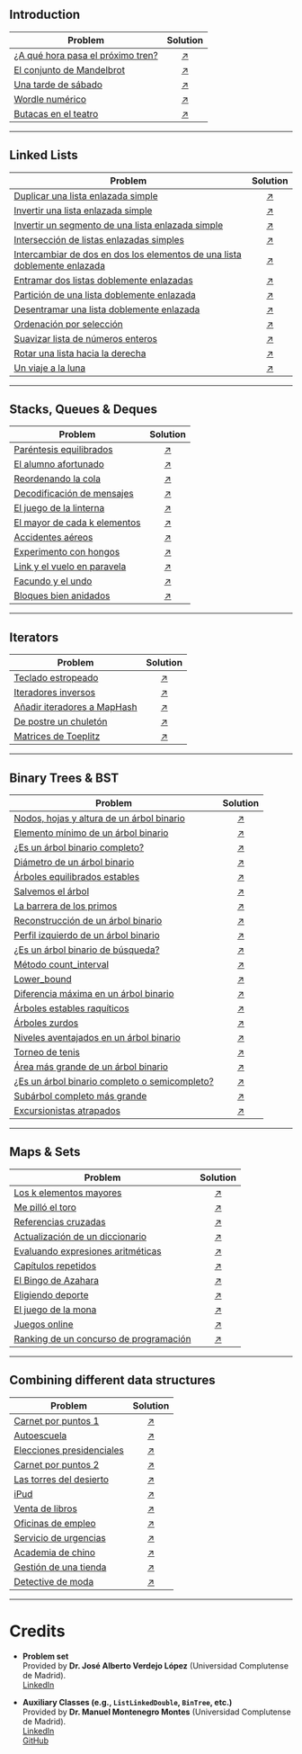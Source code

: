 ## Introduction

| Problem | Solution |
| --- | :---: |
| [¿A qué hora pasa el próximo tren?](Enunciados/1._A_que_hora_pasa_el_proximo_tren.pdf) | [↗️ ](Soluciones/1._A_que_hora_pasa_proximo_tren) |
| [El conjunto de Mandelbrot](Enunciados/2._El_conjunto_de_Mandelbrot.pdf) | [↗️ ](Soluciones/2._Conjunto_de_Mandelbrot) |
| [Una tarde de sábado](Enunciados/3._Una_tarde_de_sabado.pdf) | [↗️ ](Soluciones/3._Una_tarde_de_sabado) |
| [Wordle numérico](Enunciados/4._Wordle_numerico.pdf) | [↗️ ](Soluciones/4._Wordle) |
| [Butacas en el teatro](Enunciados/5._Butacas_en_el_teatro.pdf) | [↗️ ](Soluciones/5_Butacas_en_el_teatro.cpp) |

---

## Linked Lists

| Problem | Solution |
| --- | :---: |
| [Duplicar una lista enlazada simple](Enunciados/6._Duplicar_una_lista.pdf) | [↗️ ](Soluciones/6_Duplicar_lista_enlazada_simple.cpp) |
| [Invertir una lista enlazada simple](Enunciados/7._Invertir_una_lista_enlazada_simple.pdf) | [↗️ ](Soluciones/7_Invertir_lista_enlazada_simple.cpp) |
| [Invertir un segmento de una lista enlazada simple](Enunciados/8._Invertir_un_segmento_de_una_lista_enlazada_simple.pdf) | [↗️ ](Soluciones/8_Inv_seg_lista_enl_simple.cpp) |
| [Intersección de listas enlazadas simples](Enunciados/9._Interseccion_de_listas_enlazadas_simples.pdf) | [↗️ ](Soluciones/9_Intersec_list_enl_simp.cpp) |
| [Intercambiar de dos en dos los elementos de una lista doblemente enlazada](Enunciados/10._Intercambiar_de_dos_en_dos_los_elementos_de_una_lista_doblemente_enlazada.pdf) | [↗️ ](Soluciones/10_Intercambiar_de_dos_en_dos.cpp) |
| [Entramar dos listas doblemente enlazadas](Enunciados/11._Entramar_dos_listas_doblemente_enlazadas.pdf) | [↗️ ](Soluciones/11_Entramar_2_listas_dob_enl.cpp) |
| [Partición de una lista doblemente enlazada](Enunciados/12._Particion_de_una_lista_doblemente_enlazada.pdf) | [↗️ ](Soluciones/12_Particion_dob_enl_circular.cpp) |
| [Desentramar una lista doblemente enlazada](Enunciados/13._Desentramar_una_lista_doblemente_enlazada.pdf) | [↗️ ](Soluciones/13_Desentramar_lista_enl.cpp) |
| [Ordenación por selección](Enunciados/23._Ordenacion_por_seleccion.pdf) | [↗️ ](Soluciones/23_Ord_por_selec.cpp) |
| [Suavizar lista de números enteros](Enunciados/Extra._Suavizar_lista_de_numeros_enteros.pdf) | [↗️ ](Soluciones/Suavizar_una_list_de_num_ent.cpp) |
| [Rotar una lista hacia la derecha](Enunciados/X14._Rotar_una_lista_hacia_la_derecha.pdf) | [↗️ ](Soluciones/X14_Rot_dcha_lista.cpp) |
| [Un viaje a la luna](Enunciados/32._Un_viaje_a_la_luna.pdf) | [↗️ ](Soluciones/32_Viajando_a_la_luna.cpp) |

---

## Stacks, Queues & Deques

| Problem | Solution |
| --- | :---: |
| [Paréntesis equilibrados](Enunciados/14._Parentesis_equilibrados.pdf) | [↗️ ](Soluciones/14_Parentesis_balan.cpp) |
| [El alumno afortunado](Enunciados/15._El_alumno_afortunado.pdf) | [↗️ ](Soluciones/15_El_alumno_afortunado.cpp) |
| [Reordenando la cola](Enunciados/16._Reordenando_la_cola.pdf) | [↗️ ](Soluciones/16_Reordenando_la_cola.cpp) |
| [Decodificación de mensajes](Enunciados/17._Decodificacion_de_mensajes.pdf) | [↗️ ](Soluciones/17_Decodificacion_de_mensajes.cpp) |
| [El juego de la linterna](Enunciados/18._El_juego_de_la_linterna.pdf) | [↗️ ](Soluciones/18_El_juego_de_la_linterna.cpp) |
| [El mayor de cada k elementos](Enunciados/19._El_mayor_de_cada_k_elementos.pdf) | [↗️ ](Soluciones/19_El_mayor_de_cada_k_elementos.cpp) |
| [Accidentes aéreos](Enunciados/20._Accidentes_aereos.pdf) | [↗️ ](Soluciones/20_Accidentes_aereos.cpp) |
| [Experimento con hongos](Enunciados/X6._Experimento_con_hongos.pdf) | [↗️ ](Soluciones/X6_Experimento_con_hongos.cpp) |
| [Link y el vuelo en paravela](Enunciados/Extra._Link_y_el_vuelo_en_paravela.pdf) | [↗️ ](Soluciones/Link_y_el_vuelo_en_paravela.cpp) |
| [Facundo y el undo](Enunciados/Extra._Facundo_y_el_undo.pdf) | [↗️ ](Soluciones/Facundo_y_el_undo.cpp) |
| [Bloques bien anidados](Enunciados/X13.Bloques_bien_anidados.pdf) | [↗️ ](Soluciones/X13_Bloq_anid.cpp) |

---

## Iterators

| Problem | Solution |
| --- | :---: |
| [Teclado estropeado](Enunciados/21._Teclado_estropeado.pdf) | [↗️ ](Soluciones/21_Teclado_estropeado.cpp) |
| [Iteradores inversos](Enunciados/22._Iteradores_inversos.pdf) | [↗️ ](Soluciones/22_Its_inv.cpp) |
| [Añadir iteradores a MapHash](Enunciados/45._Anadir_iteradores_a_MapHash.pdf) | [↗️ ](Soluciones/45_Anyadir_its_a_maphash.cpp) |
| [De postre un chuletón](Enunciados/X7._De_postre_un_chuleton.pdf) | [↗️ ](Soluciones/X7_De_postre_un_chuleton.cpp) |
| [Matrices de Toeplitz](Enunciados/Extra._Matrices_de_Toeplitz.pdf) | [↗️ ](Soluciones/Matriz_de_Toeplitz.cpp) |

---

## Binary Trees & BST

| Problem | Solution |
| --- | :---: |
| [Nodos, hojas y altura de un árbol binario](Enunciados/24._Nodos_hojas_y_altura_de_un_arbol_binario.pdf) | [↗️ ](Soluciones/24_Nodos_hojas_altura_arb_bin.cpp) |
| [Elemento mínimo de un árbol binario](Enunciados/25._Elemento_minimo_de_un_arbol_binario.pdf) | [↗️ ](Soluciones/25_Min_de_un_arbol_bin.cpp) |
| [¿Es un árbol binario completo?](Enunciados/26._Es_un_arbol_binario_completo_.pdf) | [↗️ ](Soluciones/26_Arb_bin_completo.cpp) |
| [Diámetro de un árbol binario](Enunciados/28._Diametro_de_un_arbol_binario.pdf) | [↗️ ](Soluciones/28_Diametro_de_un_arbol.cpp) |
| [Árboles equilibrados estables](Enunciados/29._Arboles_equilibrados_estables.pdf) | [↗️ ](Soluciones/29_Arb_eq_est.cpp) |
| [Salvemos el árbol](Enunciados/30._Salvemos_el_arbol.pdf) | [↗️ ](Soluciones/30_Salvemos_arbol.cpp) |
| [La barrera de los primos](Enunciados/31._La_barrera_de_los_primos.pdf) | [↗️ ](Soluciones/31_Barrera_de_los_primos.cpp) |
| [Reconstrucción de un árbol binario](Enunciados/33._Reconstruccion_de_un_arbol_binario.pdf) | [↗️ ](Soluciones/33_Reconstruccion_arb_bin.cpp) |
| [Perfil izquierdo de un árbol binario](Enunciados/34._Perfil_izquierdo_de_un_arbol_binario.pdf) | [↗️ ](Soluciones/34_Perfil_izq_arb_bin.cpp) |
| [¿Es un árbol binario de búsqueda?](Enunciados/35._Es_un_arbol_binario_de_busqueda_.pdf) | [↗️ ](Soluciones/35_Es_arb_bin_busqueda.cpp) |
| [Método count_interval](Enunciados/36._Metodo_count_interval.pdf) | [↗️ ](Soluciones/36_Metodo_count_interval.cpp) |
| [Lower_bound](Enunciados/37._Lower_bound.pdf) | [↗️ ](Soluciones/37_Metodo_lower_bound.cpp) |
| [Diferencia máxima en un árbol binario](Enunciados/Extra._Diferencia_maxima_en_un_arbol_binario.pdf) | [↗️ ](Soluciones/Diferencia_max_en_arb_bin.cpp) |
| [Árboles estables raquíticos](Enunciados/Extra._Arboles_estables_raquiticos.pdf) | [↗️ ](Soluciones/Arboles_raquiticos.cpp) |
| [Árboles zurdos](Enunciados/Extra._Arboles_zurdos.pdf) | [↗️ ](Soluciones/Arb_zurdos.cpp) |
| [Niveles aventajados en un árbol binario](Enunciados/Extra._Niveles_aventajados_en_un_arbol_binario.pdf) | [↗️ ](Soluciones/Niveles_aventajados_en_arb_bin.cpp) |
| [Torneo de tenis](Enunciados/X2._Torneo_de_tenis.pdf) | [↗️ ](Soluciones/X2_Torneo_de_tenis.cpp) |
| [Área más grande de un árbol binario](Enunciados/X3._Area_mas_grande_de_un_arbol_binario.pdf) | [↗️ ](Soluciones/X3_Area_mas_grande_en_arb_bin.cpp) |
| [¿Es un árbol binario completo o semicompleto?](Enunciados/X8._Es_un_arbol_binario_completo_o_semicompleto_.pdf) | [↗️ ](Soluciones/X8_Es_arb_bin_comp_o_semicomp.cpp) |
| [Subárbol completo más grande](X10._Subarbol_completo_mas_grande.pdf) | [↗️ ](Soluciones/X10_Subarb_comp_mas_grande.cpp) |
| [Excursionistas atrapados](Enunciados/27._Excursionistas_atrapados.pdf) | [↗️ ](Soluciones/27_Excursionistas_atrapados.cpp) |

---

## Maps & Sets

| Problem | Solution |
| --- | :---: |
| [Los k elementos mayores](Enunciados/38._Los_k_elementos_mayores.pdf) | [↗️ ](Soluciones/38_Los_k_elems_mayores.cpp) |
| [Me pilló el toro](Enunciados/39._Me_pillo_el_toro.pdf) | [↗️ ](Soluciones/39_Me_pillo_el_toro.cpp) |
| [Referencias cruzadas](Enunciados/40._Referencias_cruzadas.pdf) | [↗️ ](Soluciones/40_Referencias_cruzadas.cpp) |
| [Actualización de un diccionario](Enunciados/41._Actualizacion_de_un_diccionario.pdf) | [↗️ ](Soluciones/41_Actualizacion_dicc.cpp) |
| [Evaluando expresiones aritméticas](Enunciados/42._Evaluando_expresiones_aritmeticas.pdf) | [↗️ ](Soluciones/42_Evaluando_exp_arit.cpp) |
| [Capítulos repetidos](Enunciados/43._Capitulos_repetidos.pdf) | [↗️ ](Soluciones/43_Capitulos_repetidos.cpp) |
| [El Bingo de Azahara](Enunciados/44._El_Bingo_de_Azahara.pdf) | [↗️ ](Soluciones/44_Bingo_de_Azahara.cpp) |
| [Eligiendo deporte](Enunciados/46._Eligiendo_deporte.pdf) | [↗️ ](Soluciones/46_Eligiendo_deporte.cpp) |
| [El juego de la mona](Enunciados/Extra._El_juego_de_la_mona.pdf) | [↗️ ](Soluciones/Juego_de_la_mona.cpp) |
| [Juegos online](Enunciados/X4._Juegos_online.pdf) | [↗️ ](Soluciones/X4_Juegos_online.cpp) |
| [Ranking de un concurso de programación](Enunciados/X5._Ranking_de_un_concurso_de_programacion.pdf) | [↗️ ](Soluciones/X5_Ranking_concurso_programacion.cpp) |

---

## Combining different data structures

| Problem | Solution  |
| --- | :---: |
| [Carnet por puntos 1](Enunciados/47._Carnet_por_puntos_1.pdf) | [↗️ ](Soluciones/47_Carnet_por_ptos.cpp) |
| [Autoescuela](Enunciados/48._Autoescuela.pdf) | [↗️ ](Soluciones/48_Autoescuela.cpp) |
| [Elecciones presidenciales](Enunciados/49._Elecciones_presidenciales.pdf) | [↗️ ](Soluciones/49_Elecciones_presidenciales.cpp) |
| [Carnet por puntos 2](Enunciados/50._Carnet_por_puntos_2.pdf) | [↗️ ](Soluciones/50_Carnet_puntos_2.cpp) |
| [Las torres del desierto](Enunciados/51._Las_torres_del_desierto.pdf) | [↗️ ](Soluciones/51_Torres_desierto.cpp) |
| [iPud](Enunciados/52._iPud.pdf) | [↗️ ](Soluciones/52_iPud.cpp) |
| [Venta de libros](Enunciados/53._Venta_de_libros.pdf) | [↗️ ](Soluciones/53_Ventas_libros_internet.cpp) |
| [Oficinas de empleo](Enunciados/54._Oficinas_de_empleo.pdf) | [↗️ ](Soluciones/54_Oficinas_de_empleo.cpp) |
| [Servicio de urgencias](Enunciados/55._Servicio_de_urgencias.pdf) | [↗️ ](Soluciones/55_Servicio_de_urgencias.cpp) |
| [Academia de chino](Enunciados/X9._Academia_de_chino.pdf) | [↗️ ](Soluciones/X9_ChinoAcademy.cpp) |
| [Gestión de una tienda](Enunciados/X11._Gestion_de_una_tienda.pdf) | [↗️ ](Soluciones/X11_Gestion_de_una_tienda.cpp) |
| [Detective de moda](Enunciados/X12.Detective_de_moda.pdf) | [↗️ ](Soluciones/X12_Detective_de_moda.cpp) |

---

# Credits

- **Problem set**  
  Provided by **Dr. José Alberto Verdejo López** (Universidad Complutense de Madrid).  
  [LinkedIn](https://www.linkedin.com/in/alberto-verdejo-76b88798/)

- **Auxiliary Classes (e.g., `ListLinkedDouble`, `BinTree`, etc.)**  
  Provided by **Dr. Manuel Montenegro Montes** (Universidad Complutense de Madrid).  
  [LinkedIn](https://www.linkedin.com/in/manuel-montenegro-montes-593531213/?originalSubdomain=es)  
  [GitHub](https://github.com/manuelmontenegro/ED)
